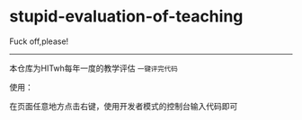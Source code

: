 # stupid-evaluation-of-teaching
Fuck off,please!



---------

本仓库为HITwh每年一度的教学评估 `一键评完代码`

使用：

在页面任意地方点击右键，使用开发者模式的控制台输入代码即可